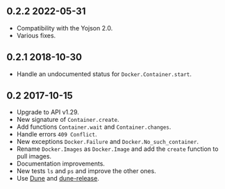 0.2.2 2022-05-31
----------------

- Compatibility with the Yojson 2.0.
- Various fixes.

0.2.1 2018-10-30
----------------

- Handle an undocumented status for `Docker.Container.start`.

0.2 2017-10-15
--------------

- Upgrade to API v1.29.
- New signature of `Container.create`.
- Add functions `Container.wait` and `Container.changes`.
- Handle errors `409 Conflict`.
- New exceptions `Docker.Failure` and `Docker.No_such_container`.
- Rename `Docker.Images` as `Docker.Image` and add the `create`
  function to pull images.
- Documentation improvements.
- New tests `ls` and `ps` and improve the other ones.
- Use [Dune](https://github.com/ocaml/dune) and
  [dune-release](https://github.com/samoht/dune-release).


